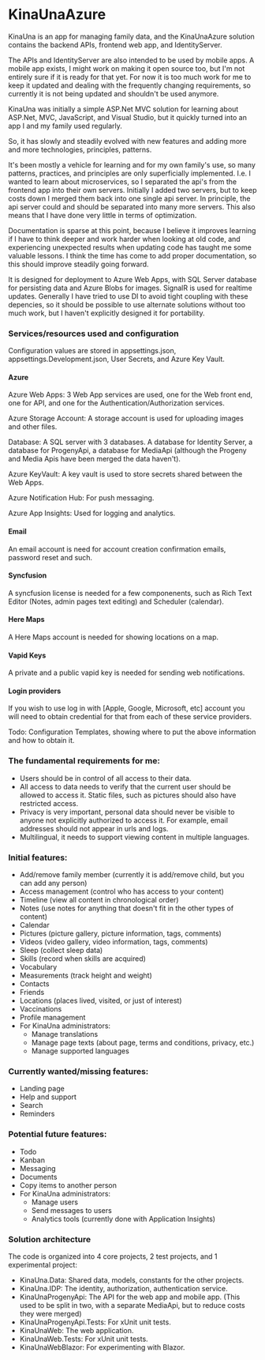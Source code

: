 # KinaUnaAzure


KinaUna is an app for managing family data, and the KinaUnaAzure solution contains the backend APIs, frontend web app, and IdentityServer.


The APIs and IdentityServer are also intended to be used by mobile apps.
A mobile app exists, I might work on making it open source too, but I'm not entirely sure if it is ready for that yet. 
For now it is too much work for me to keep it updated and dealing with the frequently changing requirements, so currently it is not being updated and shouldn't be used anymore.


KinaUna was initially a simple ASP.Net MVC solution for learning about ASP.Net, MVC, JavaScript, and Visual Studio, but it quickly turned into an app I and my family used regularly.


So, it has slowly and steadily evolved with new features and adding more and more technologies, principles, patterns.

It's been mostly a vehicle for learning and for my own family's use, so many patterns, practices, and principles are only superficially implemented. I.e. I wanted to learn about microservices, so I separated the api's from the frontend app into their own servers. 
Initially I added two servers, but to keep costs down I merged them back into one single api server. In principle, the api server could and should be separated into many more servers.
This also means that I have done very little in terms of optimization.

Documentation is sparse at this point, because I believe it improves learning if I have to think deeper and work harder when looking at old code, and experiencing unexpected results when updating code has taught me some valuable lessons. 
I think the time has come to add proper documentation, so this should improve steadily going forward.

It is designed for deployment to Azure Web Apps, with SQL Server database for persisting data and Azure Blobs for images. SignalR is used for realtime updates.
Generally I have tried to use DI to avoid tight coupling with these depencies, so it should be possible to use alternate solutions without too much work, but I haven't explicitly designed it for portability.


### Services/resources used and configuration

Configuration values are stored in appsettings.json, appsettings.Development.json, User Secrets, and Azure Key Vault.


#### Azure

Azure Web Apps: 3 Web App services are used, one for the Web front end, one for API, and one for the Authentication/Authorization services.

Azure Storage Account: A storage account is used for uploading images and other files.

Database: A SQL server with 3 databases. A database for Identity Server, a database for ProgenyApi, a database for MediaApi (although the Progeny and Media Apis have been merged the data haven't).

Azure KeyVault: A key vault is used to store secrets shared between the Web Apps.

Azure Notification Hub: For push messaging.

Azure App Insights: Used for logging and analytics.


#### Email

An email account is need for account creation confirmation emails, password reset and such.


#### Syncfusion

A syncfusion license is needed for a few componenents, such as Rich Text Editor (Notes, admin pages text editing) and Scheduler (calendar).


#### Here Maps 

A Here Maps account is needed for showing locations on a map.


#### Vapid Keys
A private and a public vapid key is needed for sending web notifications.


#### Login providers

If you wish to use log in with [Apple, Google, Microsoft, etc] account you will need to obtain credential for that from each of these service providers.

Todo: Configuration Templates, showing where to put the above information and how to obtain it.


### The fundamental requirements for me:
- Users should be in control of all access to their data.
- All access to data needs to verify that the current user should be allowed to access it. Static files, such as pictures should also have restricted access.
- Privacy is very important, personal data should never be visible to anyone not explicitly authorized to access it. For example, email addresses should not appear in urls and logs.
- Multilingual, it needs to support viewing content in multiple languages.


### Initial features:
- Add/remove family member (currently it is add/remove child, but you can add any person)
- Access management (control who has access to your content)
- Timeline (view all content in chronological order)
- Notes (use notes for anything that doesn't fit in the other types of content)
- Calendar
- Pictures (picture gallery, picture information, tags, comments)
- Videos (video gallery, video information, tags, comments)
- Sleep (collect sleep data)
- Skills (record when skills are acquired)
- Vocabulary
- Measurements (track height and weight)
- Contacts
- Friends
- Locations (places lived, visited, or just of interest)
- Vaccinations
- Profile management
- For KinaUna administrators: 
    - Manage translations
    - Manage page texts (about page, terms and conditions, privacy, etc.)
    - Manage supported languages


### Currently wanted/missing features:
- Landing page
- Help and support
- Search
- Reminders


### Potential future features:
- Todo
- Kanban
- Messaging
- Documents
- Copy items to another person
- For KinaUna administrators: 
    - Manage users
    - Send messages to users
    - Analytics tools (currently done with Application Insights)


### Solution architecture
The code is organized into 4 core projects, 2 test projects, and 1 experimental project:
- KinaUna.Data: Shared data, models, constants for the other projects.
- KinaUna.IDP: The identity, authorization, authentication service.
- KinaUnaProgenyApi: The API for the web app and mobile app. (This used to be split in two, with a separate MediaApi, but to reduce costs they were merged)
- KinaUnaProgenyApi.Tests: For xUnit unit tests.
- KinaUnaWeb: The web application.
- KinaUnaWeb.Tests: For xUnit unit tests.
- KinaUnaWebBlazor: For experimenting with Blazor.

